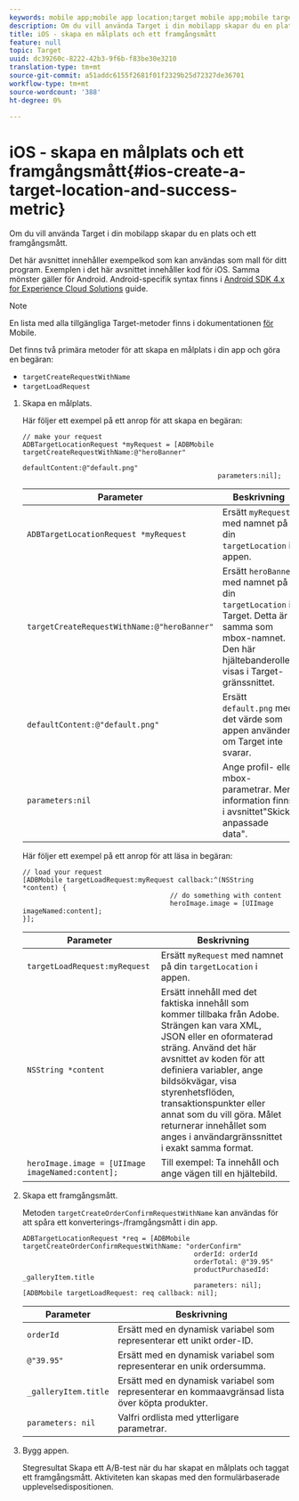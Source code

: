 ```yaml
---
keywords: mobile app;mobile app location;target mobile app;mobile target locations;mobile app success metrics
description: Om du vill använda Target i din mobilapp skapar du en plats och ett framgångsmått.
title: iOS - skapa en målplats och ett framgångsmått
feature: null
topic: Target
uuid: dc39260c-8222-42b3-9f6b-f83be30e3210
translation-type: tm+mt
source-git-commit: a51addc6155f2681f01f2329b25d72327de36701
workflow-type: tm+mt
source-wordcount: '388'
ht-degree: 0%

---
```



# iOS - skapa en målplats och ett framgångsmått{#ios-create-a-target-location-and-success-metric}

Om du vill använda Target i din mobilapp skapar du en plats och ett framgångsmått.

Det här avsnittet innehåller exempelkod som kan användas som mall för ditt program. Exemplen i det här avsnittet innehåller kod för iOS. Samma mönster gäller för Android. Android-specifik syntax finns i [Android SDK 4.x for Experience Cloud Solutions](https://docs.adobe.com/content/help/en/mobile-services/android/target-android/target-main.html) guide.

>[!NOTE]
>
>En lista med alla tillgängliga Target-metoder finns i dokumentationen [för](https://docs.adobe.com/content/help/en/mobile-services/ios/target-ios/c-target-methods.html) Mobile.

Det finns två primära metoder för att skapa en målplats i din app och göra en begäran:

* `targetCreateRequestWithName`
* `targetLoadRequest`

1. Skapa en målplats.

   Här följer ett exempel på ett anrop för att skapa en begäran:

   ```
   // make your request 
   ADBTargetLocationRequest *myRequest = [ADBMobile targetCreateRequestWithName:@"heroBanner" 
                                                    defaultContent:@"default.png" 
                                                    parameters:nil];
   ```

   | Parameter | Beskrivning |
   |---|---|
   | `ADBTargetLocationRequest *myRequest` | Ersätt `myRequest` med namnet på din `targetLocation` i appen. |
   | `targetCreateRequestWithName:@"heroBanner"` | Ersätt `heroBanner` med namnet på din `targetLocation` i Target. Detta är samma som mbox-namnet. Den här hjältebanderollen visas i Target-gränssnittet. |
   | `defaultContent:@"default.png"` | Ersätt `default.png` med det värde som appen använder om Target inte svarar. |
   | `parameters:nil` | Ange profil- eller mbox-parametrar. Mer information finns i avsnittet&quot;Skicka anpassade data&quot;. |

   Här följer ett exempel på ett anrop för att läsa in begäran:

   ```
   // load your request 
   [ADBMobile targetLoadRequest:myRequest callback:^(NSString *content) { 
                                        // do something with content 
                                        heroImage.image = [UIImage imageNamed:content]; 
   }];
   ```

   | Parameter | Beskrivning |
   |---|---|
   | `targetLoadRequest:myRequest` | Ersätt `myRequest` med namnet på din `targetLocation` i appen. |
   | `NSString *content` | Ersätt innehåll med det faktiska innehåll som kommer tillbaka från Adobe. Strängen kan vara XML, JSON eller en oformaterad sträng. Använd det här avsnittet av koden för att definiera variabler, ange bildsökvägar, visa styrenhetsflöden, transaktionspunkter eller annat som du vill göra. Målet returnerar innehållet som anges i användargränssnittet i exakt samma format. |
   | `heroImage.image = [UIImage imageNamed:content];` | Till exempel: Ta innehåll och ange vägen till en hjältebild. |

1. Skapa ett framgångsmått.

   Metoden `targetCreateOrderConfirmRequestWithName` kan användas för att spåra ett konverterings-/framgångsmått i din app.

   ```
   ADBTargetLocationRequest *req = [ADBMobile targetCreateOrderConfirmRequestWithName: "orderConfirm" 
                                              orderId: orderId 
                                              orderTotal: @"39.95" 
                                              productPurchasedId: _galleryItem.title 
                                              parameters: nil]; 
   [ADBMobile targetLoadRequest: req callback: nil];
   ```

   | Parameter | Beskrivning |
   |---|---|
   | `orderId` | Ersätt med en dynamisk variabel som representerar ett unikt order-ID. |
   | `@"39.95"` | Ersätt med en dynamisk variabel som representerar en unik ordersumma. |
   | `_galleryItem.title` | Ersätt med en dynamisk variabel som representerar en kommaavgränsad lista över köpta produkter. |
   | `parameters: nil` | Valfri ordlista med ytterligare parametrar. |

1. Bygg appen.

   Stegresultat Skapa ett A/B-test när du har skapat en målplats och taggat ett framgångsmått. Aktiviteten kan skapas med den formulärbaserade upplevelsedispositionen.
